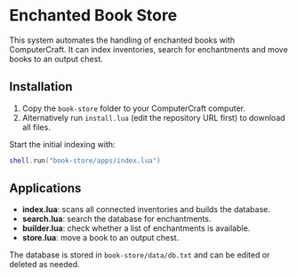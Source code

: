 # Enchanted Book Store

This system automates the handling of enchanted books with ComputerCraft.
It can index inventories, search for enchantments and move books to an output chest.

## Installation

1. Copy the `book-store` folder to your ComputerCraft computer.
2. Alternatively run `install.lua` (edit the repository URL first) to download all files.

Start the initial indexing with:
```lua
shell.run("book-store/apps/index.lua")
```

## Applications
- **index.lua**: scans all connected inventories and builds the database.
- **search.lua**: search the database for enchantments.
- **builder.lua**: check whether a list of enchantments is available.
- **store.lua**: move a book to an output chest.

The database is stored in `book-store/data/db.txt` and can be edited or deleted as needed.
